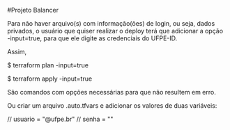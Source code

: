 #Projeto Balancer

Para não haver arquivo(s) com informação(ões) de login, ou seja, dados privados, o usuário que quiser realizar o deploy terá que adicionar a opção -input=true, para que ele digite as credenciais do UFPE-ID.

Assim,

$ terraform plan -input=true

$ terraform apply -input=true

São comandos com opções necessárias para que não resultem em erro.

Ou criar um arquivo <nomedoArquivo>.auto.tfvars e adicionar os valores de duas variáveis:
  
 // usuario = "<usuarioUFPE-ID>@ufpe.br"
 // senha   = "<senhaDoUFPE-ID>"
